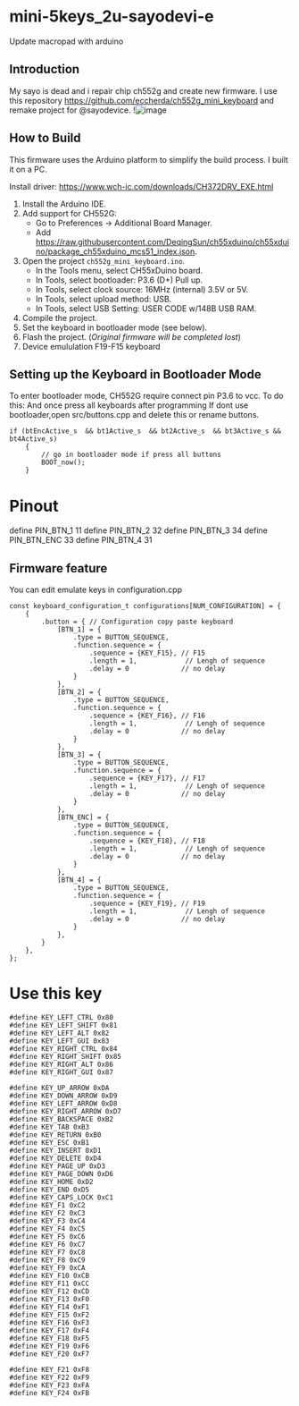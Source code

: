 # mini-5keys_2u-sayodevi-e
Update macropad with arduino
## Introduction

My sayo is dead and i repair chip ch552g and create new firmware.
I use this repository https://github.com/eccherda/ch552g_mini_keyboard and remake project for @sayodevice.
!![image](https://github.com/user-attachments/assets/aeaa3f0d-f60f-4a69-bfec-e3ec0eafdc41)

## How to Build

This firmware uses the Arduino platform to simplify the build process. I built it on a PC.

Install driver: https://www.wch-ic.com/downloads/CH372DRV_EXE.html
1. Install the Arduino IDE.
2. Add support for CH552G:
   - Go to Preferences -> Additional Board Manager.
   - Add https://raw.githubusercontent.com/DeqingSun/ch55xduino/ch55xduino/package_ch55xduino_mcs51_index.json.
3. Open the project `ch552g_mini_keyboard.ino`.
   - In the Tools menu, select CH55xDuino board.
   - In Tools, select bootloader: P3.6 (D+) Pull up.
   - In Tools, select clock source: 16MHz (internal) 3.5V or 5V.
   - In Tools, select upload method: USB.
   - In Tools, select USB Setting: USER CODE w/148B USB RAM.
4. Compile the project.
5. Set the keyboard in bootloader mode (see below).
6. Flash the project. (*Original firmware will be completed lost*)
7. Device emululation F19-F15 keyboard

## Setting up the Keyboard in Bootloader Mode

To enter bootloader mode, CH552G require connect pin P3.6 to vcc. To do this:
And once press all keyboards after programming 
If dont use bootloader,open src/buttons.cpp and delete this or rename buttons.
```
if (btEncActive_s  && bt1Active_s  && bt2Active_s  && bt3Active_s && bt4Active_s)
    {
        // go in bootloader mode if press all buttons
        BOOT_now();
    }
```
# Pinout
define PIN_BTN_1 11
define PIN_BTN_2 32
define PIN_BTN_3 34
define PIN_BTN_ENC 33
define PIN_BTN_4 31

## Firmware feature

You can edit emulate keys in configuration.cpp

```
const keyboard_configuration_t configurations[NUM_CONFIGURATION] = {
    {
        .button = { // Configuration copy paste keyboard
            [BTN_1] = {
                .type = BUTTON_SEQUENCE,
                .function.sequence = {
                    .sequence = {KEY_F15}, // F15
                    .length = 1,            // Lengh of sequence
                    .delay = 0             // no delay
                }
            },
            [BTN_2] = {
                .type = BUTTON_SEQUENCE,
                .function.sequence = {
                    .sequence = {KEY_F16}, // F16
                    .length = 1,            // Lengh of sequence
                    .delay = 0             // no delay
                }
            },
            [BTN_3] = {
                .type = BUTTON_SEQUENCE,
                .function.sequence = {
                    .sequence = {KEY_F17}, // F17
                    .length = 1,            // Lengh of sequence
                    .delay = 0             // no delay
                }
            },
            [BTN_ENC] = {
                .type = BUTTON_SEQUENCE,
                .function.sequence = {
                    .sequence = {KEY_F18}, // F18
                    .length = 1,            // Lengh of sequence
                    .delay = 0             // no delay
                }
            },
            [BTN_4] = {
                .type = BUTTON_SEQUENCE,
                .function.sequence = {
                    .sequence = {KEY_F19}, // F19
                    .length = 1,            // Lengh of sequence
                    .delay = 0             // no delay
                }
            },
        }
    },
};
```
# Use this key

```
#define KEY_LEFT_CTRL 0x80
#define KEY_LEFT_SHIFT 0x81
#define KEY_LEFT_ALT 0x82
#define KEY_LEFT_GUI 0x83
#define KEY_RIGHT_CTRL 0x84
#define KEY_RIGHT_SHIFT 0x85
#define KEY_RIGHT_ALT 0x86
#define KEY_RIGHT_GUI 0x87

#define KEY_UP_ARROW 0xDA
#define KEY_DOWN_ARROW 0xD9
#define KEY_LEFT_ARROW 0xD8
#define KEY_RIGHT_ARROW 0xD7
#define KEY_BACKSPACE 0xB2
#define KEY_TAB 0xB3
#define KEY_RETURN 0xB0
#define KEY_ESC 0xB1
#define KEY_INSERT 0xD1
#define KEY_DELETE 0xD4
#define KEY_PAGE_UP 0xD3
#define KEY_PAGE_DOWN 0xD6
#define KEY_HOME 0xD2
#define KEY_END 0xD5
#define KEY_CAPS_LOCK 0xC1
#define KEY_F1 0xC2
#define KEY_F2 0xC3
#define KEY_F3 0xC4
#define KEY_F4 0xC5
#define KEY_F5 0xC6
#define KEY_F6 0xC7
#define KEY_F7 0xC8
#define KEY_F8 0xC9
#define KEY_F9 0xCA
#define KEY_F10 0xCB
#define KEY_F11 0xCC
#define KEY_F12 0xCD
#define KEY_F13 0xF0
#define KEY_F14 0xF1
#define KEY_F15 0xF2
#define KEY_F16 0xF3
#define KEY_F17 0xF4
#define KEY_F18 0xF5
#define KEY_F19 0xF6
#define KEY_F20 0xF7

#define KEY_F21 0xF8
#define KEY_F22 0xF9
#define KEY_F23 0xFA
#define KEY_F24 0xFB
```
